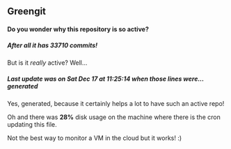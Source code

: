 ## Greengit

#### Do you wonder why this repository is so active?

##### After all it has 33710 commits!

But is it *really* active? Well...

##### Last update was on Sat Dec 17 at 11:25:14 when those lines were... generated

Yes, generated, because it certainly helps a lot to have such an active repo!

Oh and there was **28%** disk usage on the machine
where there is the cron updating this file.

Not the best way to monitor a VM in the cloud but it works! :)
